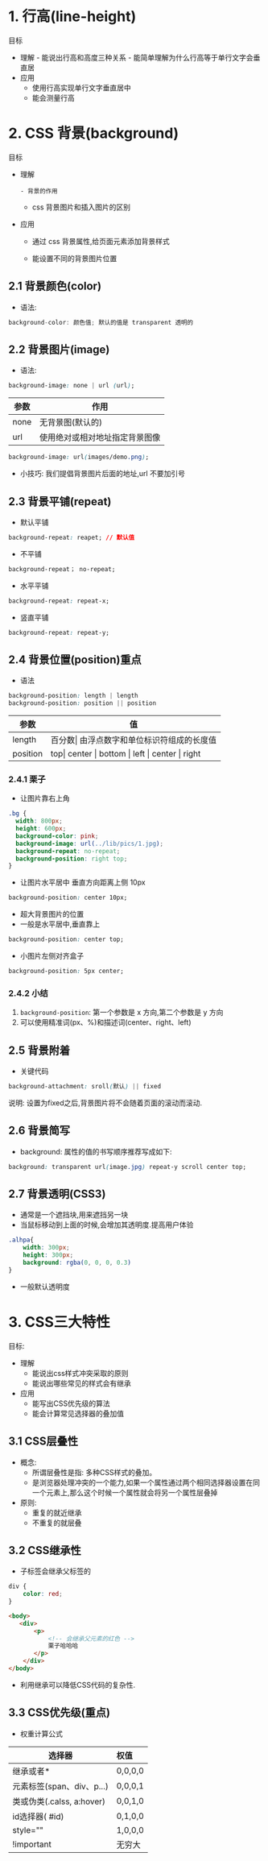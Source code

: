 # 1. 行高(line-height)

目标

- 理解 - 能说出行高和高度三种关系 - 能简单理解为什么行高等于单行文字会垂直居
- 应用
  - 使用行高实现单行文字垂直居中
  - 能会测量行高

# 2. CSS 背景(background)

目标

- 理解

      - 背景的作用

  - css 背景图片和插入图片的区别

- 应用

  - 通过 css 背景属性,给页面元素添加背景样式

  - 能设置不同的背景图片位置

## 2.1 背景颜色(color)

- 语法:

```js
background-color: 颜色值; 默认的值是 transparent 透明的
```

## 2.2 背景图片(image)

- 语法:

```css
background-image: none | url (url);
```

| 参数 | 作用                           |
| ---- | ------------------------------ |
| none | 无背景图(默认的)               |
| url  | 使用绝对或相对地址指定背景图像 |

```css
background-image: url(images/demo.png);
```

- 小技巧: 我们提倡背景图片后面的地址,url 不要加引号

## 2.3 背景平铺(repeat)

- 默认平铺

```css
background-repeat: reapet; // 默认值
```

- 不平铺

```css
background-repeat； no-repeat;
```

- 水平平铺

```css
background-repeat: repeat-x;
```

- 竖直平铺

```css
background-repeat: repeat-y;
```

## 2.4 背景位置(position)重点

- 语法

```css
background-position: length | length
background-position: position || position
```

| 参数     | 值                                                |
| -------- | ------------------------------------------------- |
| length   | 百分数\| 由浮点数字和单位标识符组成的长度值       |
| position | top\| center \| bottom \| left \| center \| right |

### 2.4.1 栗子

- 让图片靠右上角

```css
.bg {
  width: 800px;
  height: 600px;
  background-color: pink;
  background-image: url(../lib/pics/1.jpg);
  background-repeat: no-repeat;
  background-position: right top;
}
```

- 让图片水平居中 垂直方向距离上侧 10px

```css
background-position: center 10px;
```

- 超大背景图片的位置
- 一般是水平居中,垂直靠上

```css
background-position: center top;
```

- 小图片左侧对齐盒子

```css
background-position: 5px center;
```

### 2.4.2 小结

1. `background-position`: 第一个参数是 x 方向,第二个参数是 y 方向
2. 可以使用精准词(px、%)和描述词(center、right、left)

## 2.5 背景附着

- 关键代码

```css
background-attachment: sroll(默认) || fixed
```

说明: 设置为fixed之后,背景图片将不会随着页面的滚动而滚动.

## 2.6 背景简写

- background: 属性的值的书写顺序推荐写成如下:

```css
background: transparent url(image.jpg) repeat-y scroll center top;
```

## 2.7 背景透明(CSS3)

- 通常是一个遮挡块,用来遮挡另一块
- 当鼠标移动到上面的时候,会增加其透明度.提高用户体验

```css
.alhpa{
    width: 300px;
    height: 300px;
    background: rgba(0, 0, 0, 0.3)
}
```

- 一般默认透明度

# 3. CSS三大特性

目标:

 - 理解
   	- 能说出css样式冲突采取的原则
   	- 能说出哪些常见的样式会有继承
- 应用
  - 能写出CSS优先级的算法
  - 能会计算常见选择器的叠加值

## 3.1 CSS层叠性

- 概念:
  -  所谓层叠性是指: 多种CSS样式的叠加。
  - 是浏览器处理冲突的一个能力,如果一个属性通过两个相同选择器设置在同一个元素上,那么这个时候一个属性就会将另一个属性层叠掉
- 原则:
  - 重复的就近继承
  - 不重复的就层叠

## 3.2 CSS继承性

- 子标签会继承父标签的

```css
div {
    color: red;
}
```

```html
<body>
   <div>
       <p>
           <!-- 会继承父元素的红色 -->
           栗子哈哈哈		
       </p>
    </div> 
</body>
```

- 利用继承可以降低CSS代码的复杂性.

## 3.3 CSS优先级(重点)

- 权重计算公式

| 选择器                    | 权值    |
| ------------------------- | :------ |
| 继承或者*                 | 0,0,0,0 |
| 元素标签(span、div、p...) | 0,0,0,1 |
| 类或伪类(.calss, a:hover) | 0,0,1,0 |
| id选择器( #id)            | 0,1,0,0 |
| style=""                  | 1,0,0,0 |
| !important                | 无穷大  |






